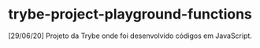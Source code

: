 # trybe-project-playground-functions
[29/06/20] Projeto da Trybe onde foi desenvolvido códigos em JavaScript.
